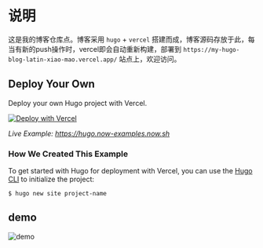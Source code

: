 # 说明

这是我的博客仓库点。博客采用 `hugo` + `vercel` 搭建而成，博客源码存放于此，每当有新的push操作时，vercel即会自动重新构建，部署到 `https://my-hugo-blog-latin-xiao-mao.vercel.app/` 站点上，欢迎访问。

## Deploy Your Own

Deploy your own Hugo project with Vercel.

[![Deploy with Vercel](https://vercel.com/button)](https://vercel.com/import/project?template=https://github.com/vercel/vercel/tree/master/examples/hugo)

_Live Example: https://hugo.now-examples.now.sh_

### How We Created This Example

To get started with Hugo for deployment with Vercel, you can use the [Hugo CLI](https://gohugo.io/commands/) to initialize the project:

```shell
$ hugo new site project-name
```

## demo

![demo](https://img.imgdb.cn/item/6044e5d8cef1ec5e6fe6f2c4.jpg)


